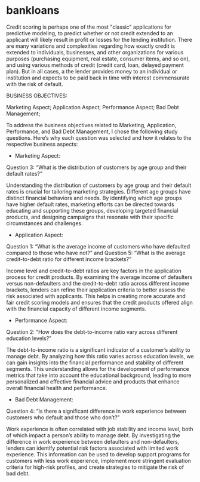 # bankloans

Credit scoring is perhaps one of the most "classic" applications for predictive
modeling, to predict whether or not credit extended to an applicant will likely
result in profit or losses for the lending institution. There are many variations
and complexities regarding how exactly credit is extended to individuals,
businesses, and other organizations for various purposes (purchasing
equipment, real estate, consumer items, and so on), and using various
methods of credit (credit card, loan, delayed payment plan). But in all cases, a
the lender provides money to an individual or institution and expects to be paid
back in time with interest commensurate with the risk of default.


BUSINESS OBJECTIVES:

Marketing Aspect;
Application Aspect;
Performance Aspect;
Bad Debt Management;

To address the business objectives related to Marketing, Application, Performance, and Bad Debt Management, I chose the following study questions. Here’s why each question was selected and how it relates to the respective business aspects:

- Marketing Aspect:

Question 3: “What is the distribution of customers by age group and their default rates?”

Understanding the distribution of customers by age group and their default rates is crucial for tailoring marketing strategies. Different age groups have distinct financial behaviors and needs. By identifying which age groups have higher default rates, marketing efforts can be directed towards educating and supporting these groups, developing targeted financial products, and designing campaigns that resonate with their specific circumstances and challenges.

- Application Aspect:

Question 1: “What is the average income of customers who have defaulted compared to those who have not?” and Question 5: “What is the average credit-to-debt ratio for different income brackets?”

Income level and credit-to-debt ratios are key factors in the application process for credit products. By examining the average income of defaulters versus non-defaulters and the credit-to-debt ratio across different income brackets, lenders can refine their application criteria to better assess the risk associated with applicants. This helps in creating more accurate and fair credit scoring models and ensures that the credit products offered align with the financial capacity of different income segments.

- Performance Aspect:

Question 2: “How does the debt-to-income ratio vary across different education levels?”

The debt-to-income ratio is a significant indicator of a customer’s ability to manage debt. By analyzing how this ratio varies across education levels, we can gain insights into the financial performance and stability of different segments. This understanding allows for the development of performance metrics that take into account the educational background, leading to more personalized and effective financial advice and products that enhance overall financial health and performance.

- Bad Debt Management:

Question 4: “Is there a significant difference in work experience between customers who default and those who don’t?”

Work experience is often correlated with job stability and income level, both of which impact a person’s ability to manage debt. By investigating the difference in work experience between defaulters and non-defaulters, lenders can identify potential risk factors associated with limited work experience. This information can be used to develop support programs for customers with less work experience, implement more stringent evaluation criteria for high-risk profiles, and create strategies to mitigate the risk of bad debt.


